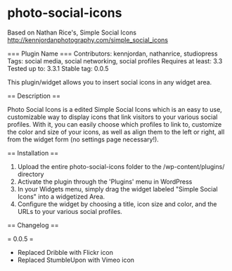 photo-social-icons
==================

Based on  Nathan Rice's, Simple Social Icons http://kennjordanphotography.com/simple_social_icons


=== Plugin Name ===
Contributors: kennjordan, nathanrice, studiopress
Tags: social media, social networking, social profiles
Requires at least: 3.3
Tested up to: 3.3.1
Stable tag: 0.0.5

This plugin/widget allows you to insert social icons in any widget area.

== Description ==

Photo Social Icons is a edited Simple Social Icons which is an easy to use, customizable way to display icons that link visitors to your various social profiles. With it, you can easily choose which profiles to link to, customize the color and size of your icons, as well as align them to the left or right, all from the widget form (no settings page necessary!).

== Installation ==

1. Upload the entire photo-social-icons folder to the /wp-content/plugins/ directory
1. Activate the plugin through the 'Plugins' menu in WordPress
1. In your Widgets menu, simply drag the widget labeled "Simple Social Icons" into a widgetized Area.
1. Configure the widget by choosing a title, icon size and color, and the URLs to your various social profiles.

== Changelog ==

= 0.0.5 =
* Replaced Dribble with Flickr icon
* Replaced StumbleUpon with Vimeo icon
